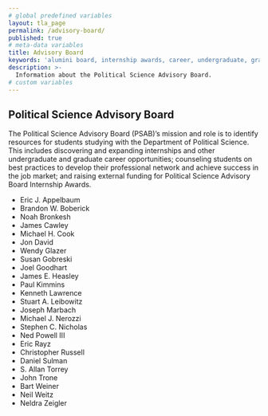 ```yaml
---
# global predefined variables
layout: tla_page
permalink: /advisory-board/
published: true
# meta-data variables
title: Advisory Board
keywords: 'alumini board, internship awards, career, undergraduate, graduate'
description: >-
  Information about the Political Science Advisory Board.
# custom variables
---
```


## Political Science Advisory Board
The Political Science Advisory Board (PSAB)’s mission and role is to identify resources for students studying with the Department of Political Science. This includes discovering and expanding internships and other undergraduate and graduate career opportunities; counseling students on best practices to develop their professional network and achieve success in the job market; and raising external funding for Political Science Advisory Board Internship Awards.

- Eric J. Appelbaum	 
- Brandon W. Boberick	 
- Noah Bronkesh	 
- James Cawley
- Michael H. Cook
- Jon David
- Wendy Glazer
- Susan Gobreski
- Joel Goodhart
- James E. Heasley
- Paul Kimmins
- Kenneth Lawrence
- Stuart A. Leibowitz
- Joseph Marbach
- Michael J. Nerozzi
- Stephen C. Nicholas
- Ned Powell III
- Eric Rayz
- Christopher Russell
- Daniel Sulman
- S. Allan Torrey
- John Trone
- Bart Weiner
- Neil Weitz
- Neldra Zeigler
